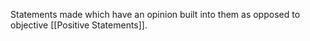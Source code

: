 Statements made which have an opinion built into them as opposed to objective [[Positive Statements]].